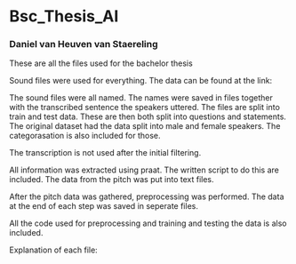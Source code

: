 # Bsc_Thesis_AI
### Daniel van Heuven van Staereling
These are all the files used for the bachelor thesis 

Sound files were used for everything. The data can be found at the link:

The sound files were all named. The names were saved in files together with the transcribed sentence the speakers uttered.
The files are split into train and test data.
These are then both split into questions and statements.
The original dataset had the data split into male and female speakers. The categorasation is also included for those.

The transcription is not used after the initial filtering.

All information was extracted using praat. The written script to do this are included.
The data from the pitch was put into text files. 

After the pitch data was gathered, preprocessing was performed. The data at the end of each step was saved in seperate files.

All the code used for preprocessing and training and testing the data is also included.

Explanation of each file:

